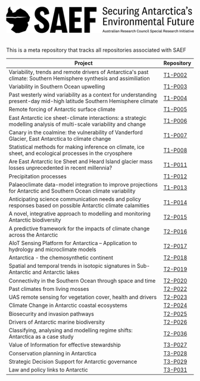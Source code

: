![SAEF logo](https://github.com/arcsaef/arcsaef/blob/main/SAEF_CommonUseLogo_Landscape_Black.png)
\
\
\
This is a meta repository that tracks all repositories associated with SAEF

|Project                                 | Repository     |
|----------------------------------------|----------------|
|Variability, trends and remote drivers of Antarctica's past climate: Southern Hemisphere synthesis and assimiliation|[T1-P002](https://github.com/arcsaef/T1_P002)|
|Variability in Southern Ocean upwelling |[T1-P003](https://github.com/arcsaef/T1_P003)|
|Past westerly wind variability as a context for understanding present-day mid-high latitude Southern Hemisphere climate |[T1-P004](https://github.com/arcsaef/T1_P004)|
|Remote forcing of Antarctic surface climate |[T1-P005](https://github.com/arcsaef/T1_P005)|
|East Antarctic ice sheet-climate interactions: a strategic modelling analysis of multi-scale variability and change |[T1-P006](https://github.com/arcsaef/T1_P006)|
|Canary in the coalmine: the vulnerability of Vanderford Glacier, East Antarctica to climate change |[T1-P007](https://github.com/arcsaef/T1_P007)|
|Statistical methods for making inference on climate, ice sheet, and ecological processes in the cryosphere |[T1-P008](https://github.com/arcsaef/T1_P008)|
|Are East Antarctic Ice Sheet and Heard Island glacier mass losses unprecedented in recent millennia? |[T1-P011](https://github.com/arcsaef/T1_P011)|
|Precipitation processes |[T1-P012](https://github.com/arcsaef/T1_P012)|
|Palaeoclimate data-model integration to improve projections for Antarctic and Southern Ocean climate variability |[T1-P013](https://github.com/arcsaef/T1_P013)|
|Anticipating science communication needs and policy responses based on possible Antarctic climate calamities |[T1-P014](https://github.com/arcsaef/T1_P014)|
|A novel, integrative approach to modelling and monitoring Antarctic biodiversity |[T2-P015](https://github.com/arcsaef/T2_P015)|
|A predictive framework for the impacts of climate change across the Antarctic| [T2-P016](https://github.com/arcsaef/T2_P016)|
|AIoT Sensing Platform for Antarctica – Application to hydrology and microclimate models |[T2-P017](https://github.com/arcsaef/T2_P017)|
|Antarctica - the chemosynthetic continent |[T2-P018](https://github.com/arcsaef/T2_P018)|
|Spatial and temporal trends in isotopic signatures in Sub-Antarctic and Antarctic lakes |[T2-P019](https://github.com/arcsaef/T2_P019)|
|Connectivity in the Southern Ocean through space and time |[T2-P020](https://github.com/arcsaef/T2_P020)|
|Past climates from living mosses |[T2-P022](https://github.com/arcsaef/T2_P022)|
|UAS remote sensing for vegetation cover, health and drivers |[T2-P023](https://github.com/arcsaef/T2_P023)|
|Climate Change in Antarctic coastal ecosystems |[T2-P024](https://github.com/arcsaef/T2_P024)|
|Biosecurity and invasion pathways |[T2-P025](https://github.com/arcsaef/T2_P025)|
|Drivers of Antarctic marine biodiversity |[T2-P026](https://github.com/arcsaef/T2_P026)|
|Classifying, analysing and modelling regime shifts: Antarctica as a case study |[T2-P036](https://github.com/arcsaef/T2_P036)|
|Value of Information for effective stewardship |[T3-P027](https://github.com/arcsaef/T3_P027)|
|Conservation planning in Antarctica | [T3-P028](https://github.com/arcsaef/T3_P028)|
|Strategic Decision Support for Antarctic governance | [T3-P029](https://github.com/arcsaef/T3_P029)|
|Law and policy links to Antarctic | [T3-P031](https://github.com/arcsaef/T3_P031)|
